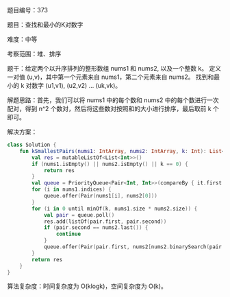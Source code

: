题目编号：373

题目：查找和最小的K对数字

难度：中等

考察范围：堆、排序

题干：给定两个以升序排列的整形数组 nums1 和 nums2, 以及一个整数 k。
定义一对值 (u,v)，其中第一个元素来自 nums1，第二个元素来自 nums2。
找到和最小的 k 对数字 (u1,v1), (u2,v2) ... (uk,vk)。

解题思路：首先，我们可以将 nums1 中的每个数和 nums2 中的每个数进行一次配对，得到 n^2 个数对，然后将这些数对按照和的大小进行排序，最后取前 k 个即可。

解决方案：

```kotlin
class Solution {
    fun kSmallestPairs(nums1: IntArray, nums2: IntArray, k: Int): List<List<Int>> {
        val res = mutableListOf<List<Int>>()
        if (nums1.isEmpty() || nums2.isEmpty() || k == 0) {
            return res
        }
        val queue = PriorityQueue<Pair<Int, Int>>(compareBy { it.first + it.second })
        for (i in nums1.indices) {
            queue.offer(Pair(nums1[i], nums2[0]))
        }
        for (i in 0 until minOf(k, nums1.size * nums2.size)) {
            val pair = queue.poll()
            res.add(listOf(pair.first, pair.second))
            if (pair.second == nums2.last()) {
                continue
            }
            queue.offer(Pair(pair.first, nums2[nums2.binarySearch(pair.second) + 1]))
        }
        return res
    }
}
```

算法复杂度：时间复杂度为 O(klogk)，空间复杂度为 O(k)。